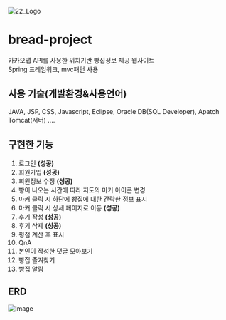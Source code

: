 ![22_Logo](https://user-images.githubusercontent.com/63994312/123757177-a9f7a400-d8f8-11eb-9c79-e33234437410.jpg)

# bread-project
카카오맵 API를 사용한 위치기반 빵집정보 제공 웹사이트   
Spring 프레임워크, mvc패턴 사용

## 사용 기술(개발환경&사용언어)
JAVA, JSP, CSS, Javascript, Eclipse, Oracle DB(SQL Developer), Apatch Tomcat(서버) ....

## 구현한 기능
1. 로그인 __(성공)__
2. 회원가입 __(성공)__
3. 회원정보 수정 __(성공)__
4. 빵이 나오는 시간에 따라 지도의 마커 아이콘 변경
5. 마커 클릭 시 하단에 빵집에 대한 간략한 정보 표시
6. 마커 클릭 시 상세 페이지로 이동 __(성공)__
7. 후기 작성 __(성공)__
8. 후기 삭제 __(성공)__
9. 평점 계산 후 표시
10. QnA
11. 본인이 작성한 댓글 모아보기
12. 빵집 즐겨찾기
13. 빵집 알림

## ERD
![image](https://user-images.githubusercontent.com/63994312/123755133-90edf380-d8f6-11eb-8359-2bc5be1e2759.png)
